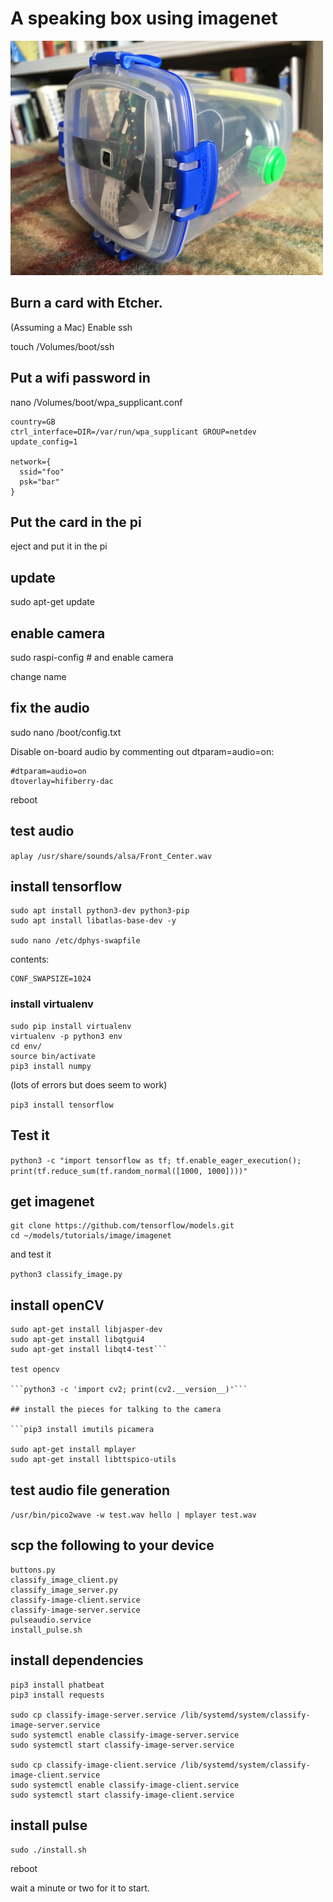 # A speaking box using imagenet

<img src="speakingbox.jpg" width="500px" />

## Burn a card with Etcher.

(Assuming a Mac) Enable ssh

touch /Volumes/boot/ssh

## Put a wifi password in

nano /Volumes/boot/wpa_supplicant.conf

```
country=GB
ctrl_interface=DIR=/var/run/wpa_supplicant GROUP=netdev
update_config=1

network={
  ssid="foo"
  psk="bar"
}
```

## Put the card in the pi

eject and put it in the pi

## update

sudo apt-get update

## enable camera

sudo raspi-config # and enable camera

change name

## fix the audio

sudo nano /boot/config.txt

Disable on-board audio by commenting out dtparam=audio=on:

```
#dtparam=audio=on
dtoverlay=hifiberry-dac
```

reboot

## test audio

```aplay /usr/share/sounds/alsa/Front_Center.wav```

## install tensorflow

```
sudo apt install python3-dev python3-pip
sudo apt install libatlas-base-dev -y

sudo nano /etc/dphys-swapfile
```

contents:
```
CONF_SWAPSIZE=1024
```

### install virtualenv

```
sudo pip install virtualenv
virtualenv -p python3 env
cd env/
source bin/activate
pip3 install numpy
```

(lots of errors but does seem to work)

```pip3 install tensorflow```

## Test it

```python3 -c "import tensorflow as tf; tf.enable_eager_execution(); print(tf.reduce_sum(tf.random_normal([1000, 1000])))"```

## get imagenet

```cd
git clone https://github.com/tensorflow/models.git
cd ~/models/tutorials/image/imagenet
```
and test it

```python3 classify_image.py```

## install openCV

```pip3 install opencv-python
sudo apt-get install libjasper-dev
sudo apt-get install libqtgui4
sudo apt-get install libqt4-test```

test opencv

```python3 -c 'import cv2; print(cv2.__version__)'```

## install the pieces for talking to the camera

```pip3 install imutils picamera

sudo apt-get install mplayer
sudo apt-get install libttspico-utils
```

## test audio file generation

```/usr/bin/pico2wave -w test.wav hello | mplayer test.wav```

## scp the following to your device

```
buttons.py
classify_image_client.py
classify_image_server.py
classify-image-client.service
classify-image-server.service
pulseaudio.service
install_pulse.sh
```

## install dependencies

```pip3 install flask
pip3 install phatbeat
pip3 install requests

sudo cp classify-image-server.service /lib/systemd/system/classify-image-server.service
sudo systemctl enable classify-image-server.service
sudo systemctl start classify-image-server.service

sudo cp classify-image-client.service /lib/systemd/system/classify-image-client.service
sudo systemctl enable classify-image-client.service
sudo systemctl start classify-image-client.service
```
## install pulse

```sudo ./install.sh```

reboot

wait a minute or two for it to start.



